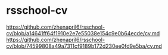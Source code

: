 # rsschool-cv
https://github.com/zhenapril6/rsschool-cv/blob/a14641ff64f1910e2e7e55038e154c9e0b64ecde/cv.md
https://github.com/zhenapril6/rsschool-cv/blob/74599808a49a7311cf9189b172d230ee0fd9e5ba/cv.md
